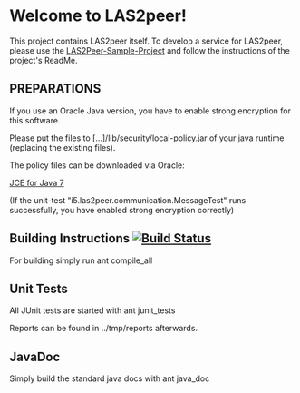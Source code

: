 Welcome to LAS2peer!
=================

This project contains LAS2peer itself. To develop a service for LAS2peer, please use the 
[LAS2Peer-Sample-Project](https://github.com/rwth-acis/LAS2peer-Sample-Service/archive/master.zip) and follow the instructions of the project's ReadMe.


PREPARATIONS
-----------------------

If you use an Oracle Java version, you have to enable strong encryption for this software.

Please put the files to [...]/lib/security/local-policy.jar of your java runtime (replacing the existing files).

The policy files can be downloaded via Oracle:

[JCE for Java 7](http://www.oracle.com/technetwork/java/javase/downloads/jce-7-download-432124.html "JCE-7")

(If the unit-test "i5.las2peer.communication.MessageTest" runs successfully, you have enabled strong encryption correctly)


Building Instructions [![Build Status](https://travis-ci.org/rwth-acis/las2peer.png?branch=master)](https://travis-ci.org/rwth-acis/las2peer)
----------------------

For building simply run
    ant compile_all


Unit Tests
-----------

All JUnit tests are started with
    ant junit_tests

Reports can be found in ../tmp/reports afterwards.


JavaDoc
----------

Simply build the standard java docs with
    ant java_doc